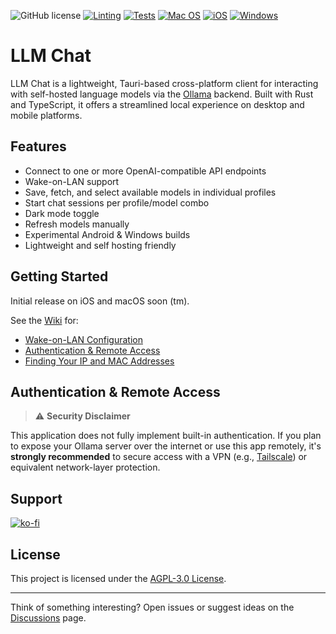 ![GitHub license](https://img.shields.io/badge/license-AGPL-green.svg) [![Linting](https://github.com/Kh1ng/llm-chat/actions/workflows/lint.yml/badge.svg)](https://github.com/Kh1ng/llm-chat/actions/workflows/lint.yml)
[![Tests](https://github.com/Kh1ng/llm-chat/actions/workflows/test.yml/badge.svg)](https://github.com/Kh1ng/llm-chat/actions/workflows/test.yml)
[![Mac OS](https://github.com/Kh1ng/llm-chat/actions/workflows/macbuild.yml/badge.svg)](https://github.com/Kh1ng/llm-chat/actions/workflows/macbuild.yml)
[![iOS](https://github.com/Kh1ng/llm-chat/actions/workflows/windowsbuild.yml/badge.svg)](https://github.com/Kh1ng/llm-chat/actions/workflows/iosbuild.yml)
[![Windows](https://github.com/Kh1ng/llm-chat/actions/workflows/iosbuild.yml/badge.svg)](https://github.com/Kh1ng/llm-chat/actions/workflows/windowsbuild.yml)

# LLM Chat

LLM Chat is a lightweight, Tauri-based cross-platform client for interacting with self-hosted language models via the [Ollama](https://ollama.com) backend. Built with Rust and TypeScript, it offers a streamlined local experience on desktop and mobile platforms.

## Features

-  Connect to one or more OpenAI-compatible API endpoints
-  Wake-on-LAN support
-  Save, fetch, and select available models in individual profiles
-  Start chat sessions per profile/model combo
-  Dark mode toggle
-  Refresh models manually
-  Experimental Android & Windows builds
-  Lightweight and self hosting friendly

## Getting Started

Initial release on iOS and macOS soon (tm).

See the [Wiki](https://github.com/llm-chat/wiki) for:

- [Wake-on-LAN Configuration](https://github.com/llm-chat/wiki/Wake-on-LAN)
- [Authentication & Remote Access](https://github.com/llm-chat/wiki/Authentication-Config)
- [Finding Your IP and MAC Addresses](https://github.com/llm-chat/wiki/Finding-Network-Info)

## Authentication & Remote Access

> ⚠️ **Security Disclaimer**

This application does not fully implement built-in authentication. If you plan to expose your Ollama server over the internet or use this app remotely, it's **strongly recommended** to secure access with a VPN (e.g., [Tailscale](https://tailscale.com)) or equivalent network-layer protection.

## Support

[![ko-fi](https://ko-fi.com/img/githubbutton_sm.svg)](https://ko-fi.com/H2H21FMK25)

## License

This project is licensed under the [AGPL-3.0 License](./LICENSE).

---

Think of something interesting? Open issues or suggest ideas on the [Discussions](https://github.com/llm-chat/discussions) page.
